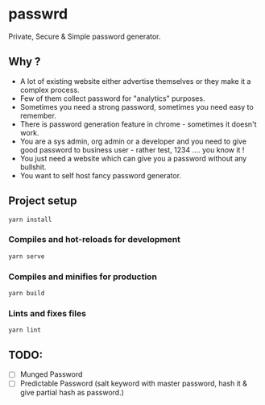 # passwrd

Private, Secure & Simple password generator.




## Why ?

- A lot of existing website either advertise themselves or they make it a complex process.
- Few of them collect password for "analytics" purposes.
- Sometimes you need a strong password, sometimes you need easy to remember.
- There is password generation feature in chrome - sometimes it doesn't work.
- You are a sys admin, org admin or a developer and you need to give good password to business user - rather test, 1234 .... you know it !
- You just need a website which can give you a password without any bullshit.
- You want to self host fancy password generator. 


## Project setup

```
yarn install
```

### Compiles and hot-reloads for development

```
yarn serve
```

### Compiles and minifies for production

```
yarn build
```

### Lints and fixes files

```
yarn lint
```

## TODO:

- [ ] Munged Password
- [ ] Predictable Password (salt keyword with master password, hash it & give partial hash as password.)
